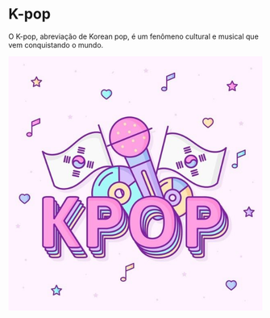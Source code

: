 <!DOCTYPE html>
<html lang="en">
<head>
    <meta charset="UTF-8">
    <meta name="viewport" content="width=device-width, initial-scale=1.0">
    <title>Teste</title>
    <link rel="stylesheet" href="style.css">
</head>
<body>
    <h1> K-pop </h1>
    <p> O K-pop, abreviação de Korean pop, é um fenômeno cultural e musical que vem conquistando o mundo. </p>
    <img src="kpop.jpg" alt="Imagem do Kpop">
</body>
</html>
